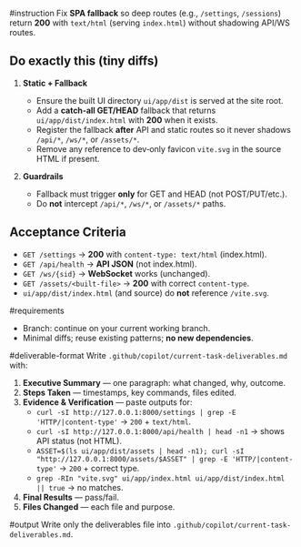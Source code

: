 #instruction
Fix **SPA fallback** so deep routes (e.g., `/settings`, `/sessions`) return **200** with `text/html` (serving `index.html`) without shadowing API/WS routes.

## Do exactly this (tiny diffs)
1) **Static + Fallback**
   - Ensure the built UI directory `ui/app/dist` is served at the site root.
   - Add a **catch‑all GET/HEAD** fallback that returns `ui/app/dist/index.html` with **200** when it exists.
   - Register the fallback **after** API and static routes so it never shadows `/api/*`, `/ws/*`, or `/assets/*`.
   - Remove any reference to dev‑only favicon `vite.svg` in the source HTML if present.

2) **Guardrails**
   - Fallback must trigger **only** for GET and HEAD (not POST/PUT/etc.).
   - Do **not** intercept `/api/*`, `/ws/*`, or `/assets/*` paths.

## Acceptance Criteria
- `GET /settings` → **200** with `content-type: text/html` (index.html).
- `GET /api/health` → **API JSON** (not index.html).
- `GET /ws/{sid}` → **WebSocket** works (unchanged).
- `GET /assets/<built-file>` → **200** with correct `content-type`.
- `ui/app/dist/index.html` (and source) do **not** reference `/vite.svg`.

#requirements
- Branch: continue on your current working branch.
- Minimal diffs; reuse existing patterns; **no new dependencies**.

#deliverable-format
Write `.github/copilot/current-task-deliverables.md` with:
1) **Executive Summary** — one paragraph: what changed, why, outcome.
2) **Steps Taken** — timestamps, key commands, files edited.
3) **Evidence & Verification** — paste outputs for:
   - `curl -sI http://127.0.0.1:8000/settings | grep -E 'HTTP/|content-type'` → `200` + `text/html`.
   - `curl -sI http://127.0.0.1:8000/api/health | head -n1` → shows API status (not HTML).
   - `ASSET=$(ls ui/app/dist/assets | head -n1); curl -sI "http://127.0.0.1:8000/assets/$ASSET" | grep -E 'HTTP/|content-type'` → `200` + correct type.
   - `grep -RIn "vite.svg" ui/app/index.html ui/app/dist/index.html || true` → no matches.
4) **Final Results** — pass/fail.
5) **Files Changed** — each file and purpose.

#output
Write only the deliverables file into `.github/copilot/current-task-deliverables.md`.
